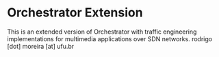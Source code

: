 # Orchestrator Extension
This is an extended version of Orchestrator with traffic engineering implementations for multimedia applications over SDN networks.
rodrigo [dot] moreira [at] ufu.br
